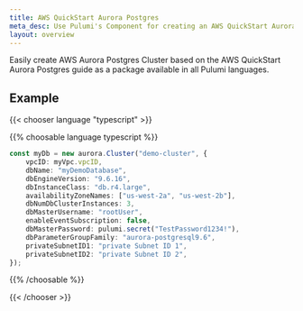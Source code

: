 ```yaml
---
title: AWS QuickStart Aurora Postgres
meta_desc: Use Pulumi's Component for creating an AWS QuickStart Aurora Postgres Cluster using infrastructure as code.
layout: overview
---
```


Easily create AWS Aurora Postgres Cluster based on the AWS QuickStart Aurora Postgres guide as a package available in all Pulumi languages.

## Example

{{< chooser language "typescript" >}}

{{% choosable language typescript %}}

```typescript
const myDb = new aurora.Cluster("demo-cluster", {
    vpcID: myVpc.vpcID,
    dbName: "myDemoDatabase",
    dbEngineVersion: "9.6.16",
    dbInstanceClass: "db.r4.large",
    availabilityZoneNames: ["us-west-2a", "us-west-2b"],
    dbNumDbClusterInstances: 3,
    dbMasterUsername: "rootUser",
    enableEventSubscription: false,
    dbMasterPassword: pulumi.secret("TestPassword1234!"),
    dbParameterGroupFamily: "aurora-postgresql9.6",
    privateSubnetID1: "private Subnet ID 1",
    privateSubnetID2: "private Subnet ID 2",
});
```

{{% /choosable %}}

{{< /chooser >}}
